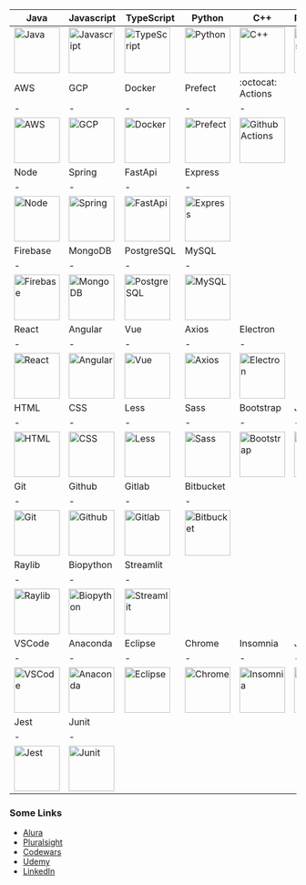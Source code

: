 |Java|Javascript|TypeScript|Python|C++|Processing|GoLang|
|-|-|-|-|-|-|-|
|<img href="https://cdn.jsdelivr.net/gh/devicons/devicon@latest/icons/java/java-original.svg" title="Java" width="80" height="80"/>|<img href="https://cdn.jsdelivr.net/gh/devicons/devicon@latest/icons/javascript/javascript-original.svg" title="Javascript" width="80" height="80"/>|<img href="https://cdn.jsdelivr.net/gh/devicons/devicon@latest/icons/typescript/typescript-original.svg" title="TypeScript" width="80" height="80"/>|<img href="ttps://cdn.jsdelivr.net/gh/devicons/devicon@latest/icons/python/python-original.svg" title="Python" width="80" height="80"/>|<img href="https://cdn.jsdelivr.net/gh/devicons/devicon@latest/icons/cplusplus/cplusplus-original.svg" title="C++" width="80" height="80"/>|<img href="https://cdn.jsdelivr.net/gh/devicons/devicon@latest/icons/processing/processing-original-wordmark.svg" title="Processing" width="80" height="80"/>|<img href="https://cdn.jsdelivr.net/gh/devicons/devicon@latest/icons/go/go-original.svg" title="GoLang" width="80" height="80"/>|
|AWS|GCP|Docker|Prefect|:octocat: Actions|
|-|-|-|-|-|
|<img href="https://cdn.jsdelivr.net/gh/devicons/devicon@latest/icons/amazonwebservices/amazonwebservices-plain-wordmark.svg" title="AWS" width="80" height="80"/>|<img href="https://cdn.jsdelivr.net/gh/devicons/devicon@latest/icons/googlecloud/googlecloud-original.svg" title="GCP" width="80" height="80"/>|<img href="https://cdn.jsdelivr.net/gh/devicons/devicon@latest/icons/docker/docker-original.svg" title="Docker" width="80" height="80"/>|<img href="https://raw.githubusercontent.com/PrefectHQ/prefect/main/ui/src/assets/logos/prefect-logo-mark-gradient.svg" title="Prefect" width="80" height="80"/>|<img href="https://cdn.jsdelivr.net/gh/devicons/devicon@latest/icons/githubactions/githubactions-original.svg" title="Github Actions" width="80" height="80"/>|
|Node|Spring|FastApi|Express|
|-|-|-|-|
|<img href="https://cdn.jsdelivr.net/gh/devicons/devicon@latest/icons/nodejs/nodejs-original.svg" title="Node" width="80" height="80"/>|<img href="https://cdn.jsdelivr.net/gh/devicons/devicon@latest/icons/spring/spring-original.svg" title="Spring" width="80" height="80"/>|<img href="https://cdn.jsdelivr.net/gh/devicons/devicon@latest/icons/fastapi/fastapi-plain.svg" title="FastApi" width="80" height="80"/>|<img href="https://icon.icepanel.io/Technology/png-shadow-512/Express.png" title="Express" width="80" height="80"/>|
|Firebase|MongoDB|PostgreSQL|MySQL|
|-|-|-|-|
|<img href="https://cdn.jsdelivr.net/gh/devicons/devicon@latest/icons/firebase/firebase-original.svg" title="Firebase" width="80" height="80"/>|<img href="https://cdn.jsdelivr.net/gh/devicons/devicon@latest/icons/mongodb/mongodb-original.svg" title="MongoDB" width="80" height="80"/>|<img href="https://cdn.jsdelivr.net/gh/devicons/devicon@latest/icons/postgresql/postgresql-original.svg" title="PostgreSQL" width="80" height="80"/>|<img href="https://cdn.jsdelivr.net/gh/devicons/devicon@latest/icons/mysql/mysql-original.svg" title="MySQL" width="80" height="80"/>|
|React|Angular|Vue|Axios|Electron|
|-|-|-|-|-|
|<img href="https://cdn.jsdelivr.net/gh/devicons/devicon@latest/icons/react/react-original.svg" title="React" width="80" height="80"/>|<img href="https://cdn.jsdelivr.net/gh/devicons/devicon@latest/icons/angular/angular-original.svg" title="Angular" width="80" height="80"/>|<img href="https://cdn.jsdelivr.net/gh/devicons/devicon@latest/icons/vuejs/vuejs-original.svg" title="Vue" width="80" height="80"/>|<img href="https://cdn.jsdelivr.net/gh/devicons/devicon@latest/icons/axios/axios-plain.svg" title="Axios" width="80" height="80"/>|<img href="https://cdn.jsdelivr.net/gh/devicons/devicon@latest/icons/electron/electron-original.svg" title="Electron" width="80" height="80"/>|
|HTML|CSS|Less|Sass|Bootstrap|JQuery|Figma|
|-|-|-|-|-|-|-|
|<img href="https://cdn.jsdelivr.net/gh/devicons/devicon@latest/icons/html5/html5-original-wordmark.svg" title="HTML" width="80" height="80"/>|<img href="https://cdn.jsdelivr.net/gh/devicons/devicon@latest/icons/css3/css3-original-wordmark.svg" title="CSS" width="80" height="80"/>|<img href="https://cdn.jsdelivr.net/gh/devicons/devicon@latest/icons/less/less-plain-wordmark.svg" title="Less" width="80" height="80"/>|<img href="https://cdn.jsdelivr.net/gh/devicons/devicon@latest/icons/sass/sass-original.svg" title="Sass" width="80" height="80"/>|<img href="https://cdn.jsdelivr.net/gh/devicons/devicon@latest/icons/bootstrap/bootstrap-original.svg" title="Bootstrap" width="80" height="80"/>|<img href="https://cdn.jsdelivr.net/gh/devicons/devicon@latest/icons/jquery/jquery-original.svg" title="JQuery" width="80" height="80"/>|<img href="https://cdn.jsdelivr.net/gh/devicons/devicon@latest/icons/figma/figma-original.svg" title="Figma" width="80" height="80"/>|
|Git|Github|Gitlab|Bitbucket|
|-|-|-|-|
|<img href="https://cdn.jsdelivr.net/gh/devicons/devicon@latest/icons/git/git-original.svg" title="Git" width="80" height="80"/>|<img href="https://github.githubassets.com/assets/GitHub-Mark-ea2971cee799.png" title="Github" width="80" height="80"/>|<img href="https://cdn.jsdelivr.net/gh/devicons/devicon@latest/icons/gitlab/gitlab-original.svg" title="Gitlab" width="80" height="80"/>|<img href="https://cdn.jsdelivr.net/gh/devicons/devicon@latest/icons/bitbucket/bitbucket-original.svg" title="Bitbucket" width="80" height="80"/>|
|Raylib|Biopython|Streamlit|
|-|-|-|
|<img href="https://upload.wikimedia.org/wikipedia/commons/f/f4/Raylib_logo.png" title="Raylib" width="80" height="80"/>|<img href="https://biopython.org/assets/images/biopython_logo_white.png" title="Biopython" width="80" height="80"/>|<img href="https://cdn.jsdelivr.net/gh/devicons/devicon@latest/icons/streamlit/streamlit-original.svg" title="Streamlit" width="80" height="80"/>|
|VSCode|Anaconda|Eclipse|Chrome|Insomnia|Jupyter|
|-|-|-|-|-|-|
|<img href="https://cdn.jsdelivr.net/gh/devicons/devicon@latest/icons/vscode/vscode-original.svg" title="VSCode" width="80" height="80"/>|<img href="https://cdn.jsdelivr.net/gh/devicons/devicon@latest/icons/anaconda/anaconda-original.svg" title="Anaconda" width="80" height="80"/>|<img href="https://cdn.jsdelivr.net/gh/devicons/devicon@latest/icons/eclipse/eclipse-original.svg" title="Eclipse" width="80" height="80"/>|<img href="https://cdn.jsdelivr.net/gh/devicons/devicon@latest/icons/chrome/chrome-original.svg" title="Chrome" width="80" height="80"/>|<img href="https://cdn.jsdelivr.net/gh/devicons/devicon@latest/icons/insomnia/insomnia-original.svg" title="Insomnia" width="80" height="80"/>|<img href="https://cdn.jsdelivr.net/gh/devicons/devicon@latest/icons/jupyter/jupyter-original.svg" title="Jupyter" width="80" height="80"/>|
|Jest|Junit|
|-|-|
|<img href="https://cdn.jsdelivr.net/gh/devicons/devicon@latest/icons/jest/jest-plain.svg" title="Jest" width="80" height="80"/>|<img href="https://cdn.jsdelivr.net/gh/devicons/devicon@latest/icons/junit/junit-original.svg" title="Junit" width="80" height="80"/>|
### Some Links
- [Alura](https://cursos.alura.com.br/user/thauroo)
- [Pluralsight](https://app.pluralsight.com/profile/black-devx)
- [Codewars](https://www.codewars.com/users/Devxgen)
- [Udemy](https://www.udemy.com/user/thiago-rodrigues-52/)
- [LinkedIn](https://www.linkedin.com/in/thiago-dx/)
